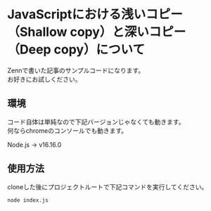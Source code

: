 # JavaScriptにおける浅いコピー（Shallow copy）と深いコピー（Deep copy）について　　
Zennで書いた記事のサンプルコードになります。  
お好きにお試しください。  

## 環境
コード自体は単純なので下記バージョンじゃなくても動きます。  
何ならchromeのコンソールでも動きます。  

Node.js -> v16.16.0


## 使用方法
cloneした後にプロジェクトルートで下記コマンドを実行してください。  
```sh
node index.js
```